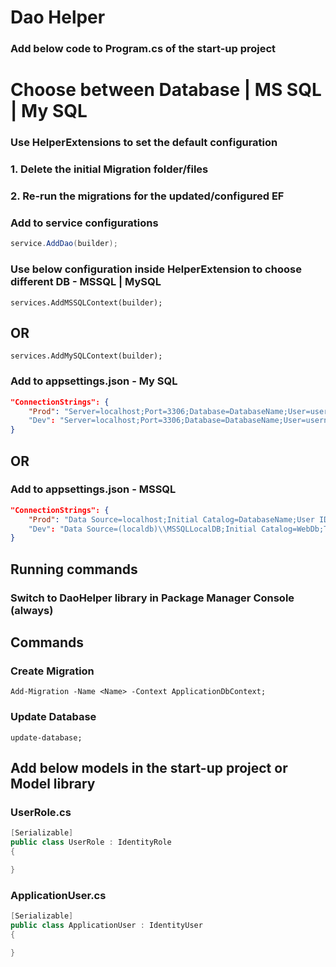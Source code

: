 ﻿# Dao Helper
### Add below code to Program.cs of the start-up project

# Choose between Database | MS SQL | My SQL
### Use HelperExtensions to set the default configuration
### 1. Delete the initial Migration folder/files
### 2. Re-run the migrations for the updated/configured EF

### Add to service configurations
```csharp
service.AddDao(builder);
```

### Use below configuration inside HelperExtension to choose different DB - MSSQL | MySQL
```
services.AddMSSQLContext(builder);
```
## OR
```
services.AddMySQLContext(builder);
```

### Add to appsettings.json - My SQL
```json
"ConnectionStrings": {
	"Prod": "Server=localhost;Port=3306;Database=DatabaseName;User=username;Password=password;CharSet=utf8;"
	"Dev": "Server=localhost;Port=3306;Database=DatabaseName;User=username;Password=password;CharSet=utf8;"
}
```
## OR
### Add to appsettings.json - MSSQL
```json
"ConnectionStrings": {
	"Prod": "Data Source=localhost;Initial Catalog=DatabaseName;User ID=UserName;Password=Password"
	"Dev": "Data Source=(localdb)\\MSSQLLocalDB;Initial Catalog=WebDb;Trusted_Connection=True;MultipleActiveResultSets=true;Integrated Security=True;User Instance=False;"
}
```

## Running commands
### Switch to DaoHelper library in Package Manager Console (always)

## Commands
### Create Migration
```
Add-Migration -Name <Name> -Context ApplicationDbContext;
```

### Update Database
```
update-database;
```

## Add below models in the start-up project or Model library
### UserRole.cs
```csharp
[Serializable]
public class UserRole : IdentityRole
{

}
```

### ApplicationUser.cs
```csharp
[Serializable]
public class ApplicationUser : IdentityUser
{

}
```
